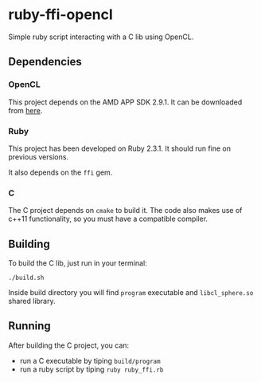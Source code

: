 # ruby-ffi-opencl
Simple ruby script interacting with a C lib using OpenCL.

## Dependencies
### OpenCL
This project depends on the AMD APP SDK 2.9.1. It can be downloaded from [here][amd-app-sdk].

### Ruby
This project has been developed on Ruby 2.3.1. It should run fine on previous versions.

It also depends on the `ffi` gem.

### C
The C project depends on `cmake` to build it. The code also makes use of c++11 functionality, so you must have a compatible compiler.

## Building
To build the C lib, just run in your terminal:

`./build.sh`

Inside build directory you will find `program` executable and `libcl_sphere.so` shared library.

## Running
After building the C project, you can:

 - run a C executable by tiping `build/program`
 - run a ruby script by tiping `ruby ruby_ffi.rb`

[amd-app-sdk]: http://developer.amd.com/tools-and-sdks/opencl-zone/amd-accelerated-parallel-processing-app-sdk/
